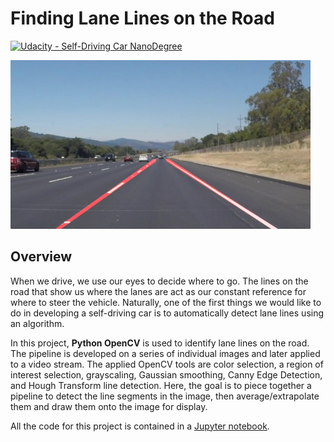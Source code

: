 # **Finding Lane Lines on the Road** 
[![Udacity - Self-Driving Car NanoDegree](https://s3.amazonaws.com/udacity-sdc/github/shield-carnd.svg)](http://www.udacity.com/drive)

<img src="examples/laneLines_thirdPass.jpg" width="480" alt="Combined Image" />

Overview
---

When we drive, we use our eyes to decide where to go.  The lines on the road that show us where the lanes are act as our constant reference for where to steer the vehicle.  Naturally, one of the first things we would like to do in developing a self-driving car is to automatically detect lane lines using an algorithm.

In this project, **Python OpenCV** is used to identify lane lines on the road. The pipeline is developed on a series of individual images and later applied to a video stream. The applied OpenCV tools are color selection, a region of interest selection, grayscaling, Gaussian smoothing, Canny Edge Detection, and Hough Transform line detection. Here, the goal is to piece together a pipeline to detect the line segments in the image, then average/extrapolate them and draw them onto the image for display.


All the code for this project is contained in a [Jupyter notebook](./BasicLaneDetection.ipynb). 


